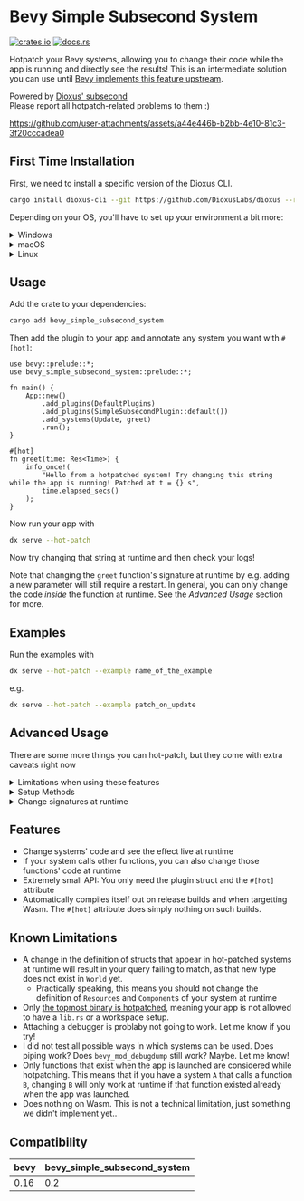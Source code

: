 # Bevy Simple Subsecond System

[![crates.io](https://img.shields.io/crates/v/bevy_simple_subsecond_system)](https://crates.io/crates/bevy_simple_subsecond_system)
[![docs.rs](https://docs.rs/bevy_simple_subsecond_system/badge.svg)](https://docs.rs/bevy_simple_subsecond_system)


Hotpatch your Bevy systems, allowing you to change their code while the app is running and directly see the results!
This is an intermediate solution you can use until [Bevy implements this feature upstream](https://github.com/bevyengine/bevy/issues/19296).

Powered by [Dioxus' subsecond](https://github.com/DioxusLabs/dioxus/releases/tag/v0.7.0-alpha.0#rust-hot-patching)  
Please report all hotpatch-related problems to them :)


<https://github.com/user-attachments/assets/a44e446b-b2bb-4e10-81c3-3f20cccadea0>



## First Time Installation

First, we need to install a specific version of the Dioxus CLI.

```sh
cargo install dioxus-cli --git https://github.com/DioxusLabs/dioxus --rev b2bd1f
```

Depending on your OS, you'll have to set up your environment a bit more:

<details>
<summary>
Windows
</summary>

If you're lucky, you don't need to change anything.
However, some users may experience issues with their path length.
If that happens, move your crate closer to your drive, e.g. `C:\my_crate`.
If that is not enough, set the following in your `~\.cargo\config.toml`:
```toml
[profile.dev]
codegen-units = 1
```
Note that this may increase compile times significantly if your crate is very large. If you can verify that this solved your issue,
try increasing this number until you find a happy middle ground. For reference, the default number
for incremental builds is `256`, and for non-incremental builds `16`.

You also cannot set `linker = "rust-lld.exe"`, as subsecond currently crashes when `linker` is set.

</details>

<details>
<summary>
macOS
</summary>

You're in luck! Everything should work out of the box if you use the default system linker.

</details>

<details>
<summary>
Linux
</summary>

Execute the following:
```sh
readlink -f "$(which cc)"
```
If this points to `clang`, you're good. Otherwise, we'll need to symlink it.
Read the path returned by the following command:
```sh
which cc
```
and `cd` into it. For example,

```sh
$ which cc
/usr/bin/cc
$ cd /usr/bin
```

Assuming you have `clang` installed, run the following commands:

```sh
mv cc cc-real
ln -s "$(which clang)" cc
```
Note that the above commands may require `sudo`.

Now everything should work. If not, install `lld` on your system and add the following to your `~/.cargo/config.toml`:

```toml
[target.x86_64-unknown-linux-gnu]
rustflags = [
  "-Clink-arg=-fuse-ld=lld",
]
```

If you prefer to use `mold`, you can set it up like this:

```toml
[target.x86_64-unknown-linux-gnu]
#linker = clang
rustflags = [
  "-Clink-arg=-fuse-ld=mold",
]
```
Note that the `linker` key needs to be commented out.
You will also need to replace your system `ld` with `mold`.
```sh
cd /usr/bin
sudo mv ld ld-real
sudo ln -s mold ld
```

On NixOS you can do this in a shell by replacing:
```nix
pkgs.mkShell {
    # ..
}
```
with:
```nix
pkgs.mkShell.override {
    stdenv = pkgs.stdenvAdapters.useMoldLinker pkgs.clangStdenv;
} {
    # ..
}
```

</details>

## Usage

Add the crate to your dependencies:

```sh
cargo add bevy_simple_subsecond_system
```

Then add the plugin to your app and annotate any system you want with `#[hot]`:

```rust,ignore
use bevy::prelude::*;
use bevy_simple_subsecond_system::prelude::*;

fn main() {
    App::new()
        .add_plugins(DefaultPlugins)
        .add_plugins(SimpleSubsecondPlugin::default())
        .add_systems(Update, greet)
        .run();
}

#[hot]
fn greet(time: Res<Time>) {
    info_once!(
        "Hello from a hotpatched system! Try changing this string while the app is running! Patched at t = {} s",
        time.elapsed_secs()
    );
}
```

Now run your app with

```sh
dx serve --hot-patch
```

Now try changing that string at runtime and then check your logs!

Note that changing the `greet` function's signature at runtime by e.g. adding a new parameter will still require a restart.
In general, you can only change the code *inside* the function at runtime. See the *Advanced Usage* section for more.

## Examples

Run the examples with
```sh
dx serve --hot-patch --example name_of_the_example
```

e.g.
```sh
dx serve --hot-patch --example patch_on_update
```



## Advanced Usage
There are some more things you can hot-patch, but they come with extra caveats right now

<details>
<summary>Limitations when using these features</summary>

- Annotating a function relying on local state will clear it every frame. Notably, this means you should not use `#[hot]` on a system that uses any of the following:
  - `EventReader`
  - `Local`
  - Queries filtering with `Added`, `Changed`, or `Spawned`
- Some signatures are not supported, see the tests. Some have `#[hot]` commented out to indicate this
- All hotpatched systems run as exclusive systems, meaning they won't run in parallel
- For component migration:
  - While top level component definitions can be changed and renamed (and will be migrated if using `HotPatchMigrate`), changing definitions of the types used as fields of the components isn't supported. It might work in some cases but most probably will be an undefined behaviour
</details>


<details>
<summary>
<sig>Setup Methods</sig>
</summary>

UI is often spawned in `Startup` or `OnEnter` schedules. Hot-patching such setup systems would be fairly useless, as they wouldn't run again.
For this reason, the plugin supports automatically rerunning systems that have been hot-patched. To opt-in, replace `#[hot]` with `#[hot(rerun_on_hot_patch = true)]`.
See the `rerun_setup` example for detailed instructions.

</details>

<details>
<summary>
<sig>Change signatures at runtime</sig>
</summary>

Replace `#[hot]` with `#[hot(hot_patch_signature = true)]` to allow changing a system's signature at runtime.
This allows you to e.g. add additional `Query` or `Res` parameters or modify existing ones.
</details>


## Features

- Change systems' code and see the effect live at runtime
- If your system calls other functions, you can also change those functions' code at runtime
- Extremely small API: You only need the plugin struct and the `#[hot]` attribute
- Automatically compiles itself out on release builds and when targetting Wasm. The `#[hot]` attribute does simply nothing on such builds.

## Known Limitations

- A change in the definition of structs that appear in hot-patched systems at runtime will result in your query failing to match, as that new type does not exist in `World` yet.
  - Practically speaking, this means you should not change the definition of `Resource`s and `Component`s of your system at runtime
- Only [the topmost binary is hotpatched](https://github.com/DioxusLabs/dioxus/issues/4160), meaning your app is not allowed to have a `lib.rs` or a workspace setup.
- Attaching a debugger is problaby not going to work. Let me know if you try!
- I did not test all possible ways in which systems can be used. Does piping work? Does `bevy_mod_debugdump` still work? Maybe. Let me know!
- Only functions that exist when the app is launched are considered while hotpatching. This means that if you have a system `A` that calls a function `B`, 
  changing `B` will only work at runtime if that function existed already when the app was launched.
- Does nothing on Wasm. This is not a technical limitation, just something we didn't implement yet..

## Compatibility

| bevy        | bevy_simple_subsecond_system |
|-------------|------------------------|
| 0.16        | 0.2                    |
